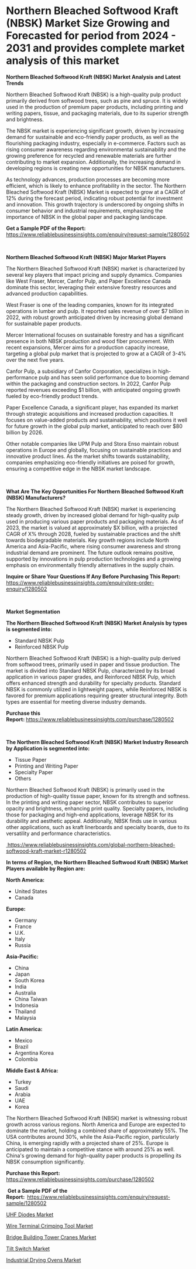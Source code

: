 <p><h1>Northern Bleached Softwood Kraft (NBSK) Market Size Growing and Forecasted for period from 2024 - 2031 and provides complete market analysis of this market</h1></p><p><strong>Northern Bleached Softwood Kraft (NBSK) Market Analysis and Latest Trends</strong></p>
<p><p>Northern Bleached Softwood Kraft (NBSK) is a high-quality pulp product primarily derived from softwood trees, such as pine and spruce. It is widely used in the production of premium paper products, including printing and writing papers, tissue, and packaging materials, due to its superior strength and brightness.</p><p>The NBSK market is experiencing significant growth, driven by increasing demand for sustainable and eco-friendly paper products, as well as the flourishing packaging industry, especially in e-commerce. Factors such as rising consumer awareness regarding environmental sustainability and the growing preference for recycled and renewable materials are further contributing to market expansion. Additionally, the increasing demand in developing regions is creating new opportunities for NBSK manufacturers.</p><p>As technology advances, production processes are becoming more efficient, which is likely to enhance profitability in the sector. The Northern Bleached Softwood Kraft (NBSK) Market is expected to grow at a CAGR of 12% during the forecast period, indicating robust potential for investment and innovation. This growth trajectory is underscored by ongoing shifts in consumer behavior and industrial requirements, emphasizing the importance of NBSK in the global paper and packaging landscape.</p></p>
<p><strong>Get a Sample PDF of the Report:&nbsp;</strong> <a href="https://www.reliablebusinessinsights.com/enquiry/request-sample/1280502?utm_campaign=39&utm_medium=2&utm_source=Github&utm_content=ia&utm_term=30092024&utm_id=northern-bleached-softwood-kraft-nbsk">https://www.reliablebusinessinsights.com/enquiry/request-sample/1280502</a></p>
<p>&nbsp;</p>
<p><strong>Northern Bleached Softwood Kraft (NBSK) Major Market Players</strong></p>
<p><p>The Northern Bleached Softwood Kraft (NBSK) market is characterized by several key players that impact pricing and supply dynamics. Companies like West Fraser, Mercer, Canfor Pulp, and Paper Excellence Canada dominate this sector, leveraging their extensive forestry resources and advanced production capabilities.</p><p>West Fraser is one of the leading companies, known for its integrated operations in lumber and pulp. It reported sales revenue of over $7 billion in 2022, with robust growth anticipated driven by increasing global demand for sustainable paper products.</p><p>Mercer International focuses on sustainable forestry and has a significant presence in both NBSK production and wood fiber procurement. With recent expansions, Mercer aims for a production capacity increase, targeting a global pulp market that is projected to grow at a CAGR of 3-4% over the next five years.</p><p>Canfor Pulp, a subsidiary of Canfor Corporation, specializes in high-performance pulp and has seen solid performance due to booming demand within the packaging and construction sectors. In 2022, Canfor Pulp reported revenues exceeding $1 billion, with anticipated ongoing growth fueled by eco-friendly product trends.</p><p>Paper Excellence Canada, a significant player, has expanded its market through strategic acquisitions and increased production capacities. It focuses on value-added products and sustainability, which positions it well for future growth in the global pulp market, anticipated to reach over $80 billion by 2026.</p><p>Other notable companies like UPM Pulp and Stora Enso maintain robust operations in Europe and globally, focusing on sustainable practices and innovative product lines. As the market shifts towards sustainability, companies emphasizing eco-friendly initiatives are poised for growth, ensuring a competitive edge in the NBSK market landscape.</p></p>
<p>&nbsp;</p>
<p><strong>What Are The Key Opportunities For Northern Bleached Softwood Kraft (NBSK) Manufacturers?</strong></p>
<p><p>The Northern Bleached Softwood Kraft (NBSK) market is experiencing steady growth, driven by increased global demand for high-quality pulp used in producing various paper products and packaging materials. As of 2023, the market is valued at approximately $X billion, with a projected CAGR of X% through 2028, fueled by sustainable practices and the shift towards biodegradable materials. Key growth regions include North America and Asia-Pacific, where rising consumer awareness and strong industrial demand are prominent. The future outlook remains positive, supported by innovations in pulp production technologies and a growing emphasis on environmentally friendly alternatives in the supply chain.</p></p>
<p><strong>Inquire or Share Your Questions If Any Before Purchasing This Report:</strong> <a href="https://www.reliablebusinessinsights.com/enquiry/pre-order-enquiry/1280502?utm_campaign=39&utm_medium=2&utm_source=Github&utm_content=ia&utm_term=30092024&utm_id=northern-bleached-softwood-kraft-nbsk">https://www.reliablebusinessinsights.com/enquiry/pre-order-enquiry/1280502</a></p>
<p>&nbsp;</p>
<p><strong>Market Segmentation</strong></p>
<p><strong>The Northern Bleached Softwood Kraft (NBSK) Market Analysis by types is segmented into:</strong></p>
<p><ul><li>Standard NBSK Pulp</li><li>Reinforced NBSK Pulp</li></ul></p>
<p><p>Northern Bleached Softwood Kraft (NBSK) is a high-quality pulp derived from softwood trees, primarily used in paper and tissue production. The market is divided into Standard NBSK Pulp, characterized by its broad application in various paper grades, and Reinforced NBSK Pulp, which offers enhanced strength and durability for specialty products. Standard NBSK is commonly utilized in lightweight papers, while Reinforced NBSK is favored for premium applications requiring greater structural integrity. Both types are essential for meeting diverse industry demands.</p></p>
<p><strong>Purchase this Report:&nbsp;</strong><a href="https://www.reliablebusinessinsights.com/purchase/1280502?utm_campaign=39&utm_medium=2&utm_source=Github&utm_content=ia&utm_term=30092024&utm_id=northern-bleached-softwood-kraft-nbsk">https://www.reliablebusinessinsights.com/purchase/1280502</a></p>
<p>&nbsp;</p>
<p><strong>The Northern Bleached Softwood Kraft (NBSK) Market Industry Research by Application is segmented into:</strong></p>
<p><ul><li>Tissue Paper</li><li>Printing and Writing Paper</li><li>Specialty Paper</li><li>Others</li></ul></p>
<p><p>Northern Bleached Softwood Kraft (NBSK) is primarily used in the production of high-quality tissue paper, known for its strength and softness. In the printing and writing paper sector, NBSK contributes to superior opacity and brightness, enhancing print quality. Specialty papers, including those for packaging and high-end applications, leverage NBSK for its durability and aesthetic appeal. Additionally, NBSK finds use in various other applications, such as kraft linerboards and specialty boards, due to its versatility and performance characteristics.</p></p>
<p><a href="https://www.reliablebusinessinsights.com/global-northern-bleached-softwood-kraft-market-r1280502?utm_campaign=39&utm_medium=2&utm_source=Github&utm_content=ia&utm_term=30092024&utm_id=northern-bleached-softwood-kraft-nbsk">&nbsp;https://www.reliablebusinessinsights.com/global-northern-bleached-softwood-kraft-market-r1280502</a></p>
<p><strong>In terms of Region, the Northern Bleached Softwood Kraft (NBSK) Market Players available by Region are:</strong></p>
<p>
    <p> <strong> North America: </strong>
        <ul>
            <li>United States</li>
            <li>Canada</li>
        </ul>
        </p> 
    <p> <strong> Europe: </strong>
        <ul>
            <li>Germany</li>
            <li>France</li>
            <li>U.K.</li>
            <li>Italy</li>
            <li>Russia</li>
        </ul>
        </p> 
    <p> <strong> Asia-Pacific: </strong>
        <ul>
            <li>China</li>
            <li>Japan</li>
            <li>South Korea</li>
            <li>India</li>
            <li>Australia</li>
            <li>China Taiwan</li>
            <li>Indonesia</li>
            <li>Thailand</li>
            <li>Malaysia</li>
        </ul>
        </p> 
    <p> <strong> Latin America: </strong>
        <ul>
            <li>Mexico</li>
            <li>Brazil</li>
            <li>Argentina Korea</li>
            <li>Colombia</li>
        </ul>
        </p> 
    <p> <strong> Middle East & Africa: </strong>
        <ul>
            <li>Turkey</li>
            <li>Saudi</li>
            <li>Arabia</li>
            <li>UAE</li>
            <li>Korea</li>
        </ul>
    </p>
    </p>
<p><p>The Northern Bleached Softwood Kraft (NBSK) market is witnessing robust growth across various regions. North America and Europe are expected to dominate the market, holding a combined share of approximately 55%. The USA contributes around 30%, while the Asia-Pacific region, particularly China, is emerging rapidly with a projected share of 25%. Europe is anticipated to maintain a competitive stance with around 25% as well. China's growing demand for high-quality paper products is propelling its NBSK consumption significantly.</p></p>
<p><strong>Purchase this Report: </strong><a href="https://www.reliablebusinessinsights.com/purchase/1280502?utm_campaign=39&utm_medium=2&utm_source=Github&utm_content=ia&utm_term=30092024&utm_id=northern-bleached-softwood-kraft-nbsk">https://www.reliablebusinessinsights.com/purchase/1280502</a></p>
<p>&nbsp;<strong>Get a Sample PDF of the Report:&nbsp;&nbsp;</strong><a href="https://www.reliablebusinessinsights.com/enquiry/request-sample/1280502?utm_campaign=39&utm_medium=2&utm_source=Github&utm_content=ia&utm_term=30092024&utm_id=northern-bleached-softwood-kraft-nbsk">https://www.reliablebusinessinsights.com/enquiry/request-sample/1280502</a></p>
<p><strong></strong></p>
<p><p><a href="https://issuu.com/reportprime-2/docs/uhf-diodes-market-size-2030.pptx_0101012cf50880?utm_campaign=39&utm_medium=2&utm_source=Github&utm_content=ia&utm_term=30092024&utm_id=northern-bleached-softwood-kraft-nbsk">UHF Diodes Market</a></p><p><a href="https://www.linkedin.com/pulse/global-wire-terminal-crimping-tool-market-status-2024--qdlme?utm_campaign=39&utm_medium=2&utm_source=Github&utm_content=ia&utm_term=30092024&utm_id=northern-bleached-softwood-kraft-nbsk">Wire Terminal Crimping Tool Market</a></p><p><a href="https://github.com/tacitam515l/Market-Research-Report-List-1/blob/main/bridge-building-tower-cranes-market.md?utm_campaign=39&utm_medium=2&utm_source=Github&utm_content=ia&utm_term=30092024&utm_id=northern-bleached-softwood-kraft-nbsk">Bridge Building Tower Cranes Market</a></p><p><a href="https://issuu.com/reportprime-2/docs/tilt-switch-market-size-2030.pptx_71bad5c94d9e50?utm_campaign=39&utm_medium=2&utm_source=Github&utm_content=ia&utm_term=30092024&utm_id=northern-bleached-softwood-kraft-nbsk">Tilt Switch Market</a></p><p><a href="https://www.linkedin.com/pulse/industrial-drying-ovens-market-report-product-type-rotary-2bn6e?utm_campaign=39&utm_medium=2&utm_source=Github&utm_content=ia&utm_term=30092024&utm_id=northern-bleached-softwood-kraft-nbsk">Industrial Drying Ovens Market</a></p></p>